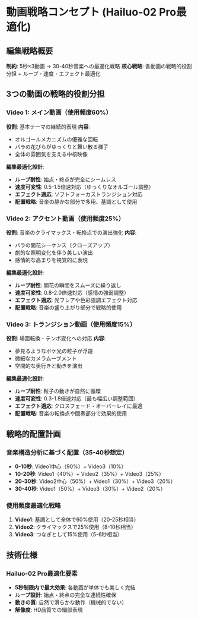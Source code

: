 # 動画戦略コンセプト (Hailuo-02 Pro最適化)

## 編集戦略概要
**制約**: 5秒×3動画 → 30-40秒音楽への最適化戦略
**核心戦略**: 各動画の戦略的役割分担 + ループ・速度・エフェクト最適化

## 3つの動画の戦略的役割分担

### Video 1: メイン動画（使用頻度60%）
**役割**: 基本テーマの継続的表現
**内容**: 
- オルゴールメカニズムの優雅な回転
- バラの花びらがゆっくりと舞い散る様子
- 全体の雰囲気を支える中核映像

**編集最適化設計**:
- **ループ耐性**: 始点・終点が完全にシームレス
- **速度可変性**: 0.5-1.5倍速対応（ゆっくりなオルゴール調整）
- **エフェクト適応**: ソフトフォーカストランジション対応
- **配置戦略**: 音楽の静かな部分で多用、基調として使用

### Video 2: アクセント動画（使用頻度25%）
**役割**: 音楽のクライマックス・転換点での演出強化
**内容**:
- バラの開花シーケンス（クローズアップ）
- 劇的な照明変化を伴う美しい演出
- 感情的な高まりを視覚的に表現

**編集最適化設計**:
- **ループ耐性**: 開花の瞬間をスムーズに繰り返し
- **速度可変性**: 0.8-2.0倍速対応（感情の強弱調整）
- **エフェクト適応**: 光フレアや色彩強調エフェクト対応
- **配置戦略**: 音楽の盛り上がり部分で戦略的使用

### Video 3: トランジション動画（使用頻度15%）
**役割**: 場面転換・テンポ変化への対応
**内容**:
- 夢見るようなボケ光の粒子が浮遊
- 微細なカメラムーブメント
- 空間的な奥行きと動きを演出

**編集最適化設計**:
- **ループ耐性**: 粒子の動きが自然に循環
- **速度可変性**: 0.3-1.8倍速対応（最も幅広い調整範囲）
- **エフェクト適応**: クロスフェード・オーバーレイに最適
- **配置戦略**: 音楽の転換点や間奏部分で効果的使用

## 戦略的配置計画

### 音楽構造分析に基づく配置（35-40秒想定）
- **0-10秒**: Video1中心（90%）+ Video3（10%）
- **10-20秒**: Video1（40%）+ Video2（35%）+ Video3（25%）
- **20-30秒**: Video2中心（50%）+ Video1（30%）+ Video3（20%）
- **30-40秒**: Video1（50%）+ Video3（30%）+ Video2（20%）

### 使用頻度最適化戦略
1. **Video1**: 基調として全体で60%使用（20-25秒相当）
2. **Video2**: クライマックスで25%使用（8-10秒相当）
3. **Video3**: つなぎとして15%使用（5-6秒相当）

## 技術仕様

### Hailuo-02 Pro最適化要素
- **5秒制限内で最大効果**: 各動画が単体でも美しく完結
- **ループ設計**: 始点・終点の完全な連続性確保
- **動きの質**: 自然で滑らかな動作（機械的でない）
- **解像度**: HD品質での細部表現